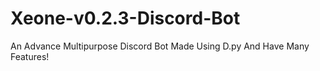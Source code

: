 # Xeone-v0.2.3-Discord-Bot
An Advance Multipurpose Discord Bot Made Using D.py And Have Many Features!
